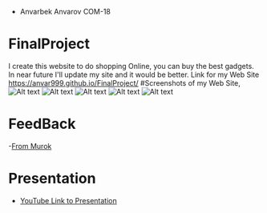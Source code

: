 * Anvarbek Anvarov COM-18
# FinalProject
I create this website to do shopping Online, you can buy the best gadgets. In near future I'll update my site and it would be better.
Link for my Web Site https://anvar999.github.io/FinalProject/
#Screenshots of my Web Site,
![Alt text](https://i.imgur.com/jY4NXds.png)
![Alt text](https://i.imgur.com/wmZ4bg7.png)
![Alt text](https://i.imgur.com/YdciDXa.png)
![Alt text](https://i.imgur.com/ZhR7Fy6.png)
![Alt text](https://i.imgur.com/S4Z3QZy.png)
# FeedBack
-[From Murok](https://youtu.be/phn0XLEK1V0)
# Presentation
* [YouTube Link to Presentation](https://youtu.be/yaEMrAgl-hQ)
